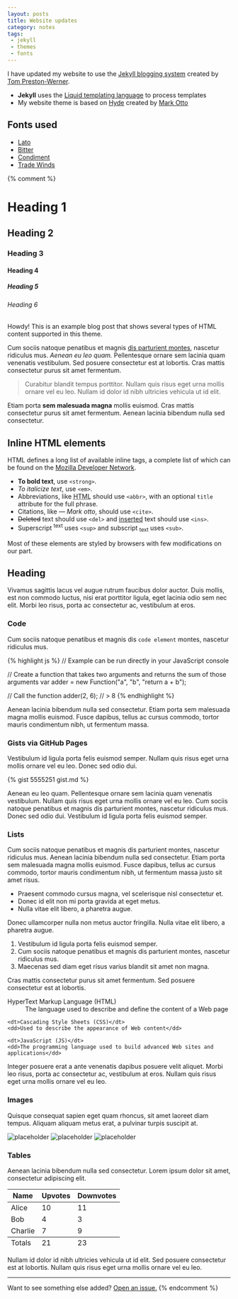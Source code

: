 ```yaml
---
layout: posts
title: Website updates
category: notes 
tags:
 - jekyll
 - themes
 - fonts
---
```


I have updated my website to use the [Jekyll blogging system](http://jekyllrb.com) created by [Tom Preston-Werner](https://twitter.com/mojombo/).  

* **Jekyll** uses the [Liquid templating language](http://liquidmarkup.org) to process templates  
* My website theme is based on [Hyde](http://hyde.getpoole.com) created by [Mark Otto](https://twitter.com/mdo)  

## Fonts used
* [Lato](https://www.google.com/fonts/specimen/Lato)  
* [Bitter](https://www.google.com/fonts/specimen/Bitter)  
* [Condiment](https://www.google.com/fonts/specimen/Condiment)  
* [Trade Winds](https://www.google.com/fonts/specimen/Trade+Winds)  


{% comment %}

  # Heading 1
  ## Heading 2
  ### Heading 3
  #### Heading 4
  ##### Heading 5
  ###### Heading 6

  <div class="message">
    Howdy! This is an example blog post that shows several types of HTML content supported in this theme.
  </div>

  Cum sociis natoque penatibus et magnis <a href="#">dis parturient montes</a>, nascetur ridiculus mus. *Aenean eu leo quam.* Pellentesque ornare sem lacinia quam venenatis vestibulum. Sed posuere consectetur est at lobortis. Cras mattis consectetur purus sit amet fermentum.

  > Curabitur blandit tempus porttitor. Nullam quis risus eget urna mollis ornare vel eu leo. Nullam id dolor id nibh ultricies vehicula ut id elit.

  Etiam porta **sem malesuada magna** mollis euismod. Cras mattis consectetur purus sit amet fermentum. Aenean lacinia bibendum nulla sed consectetur.

  ## Inline HTML elements

  HTML defines a long list of available inline tags, a complete list of which can be found on the [Mozilla Developer Network](https://developer.mozilla.org/en-US/docs/Web/HTML/Element).

  - **To bold text**, use `<strong>`.
  - *To italicize text*, use `<em>`.
  - Abbreviations, like <abbr title="HyperText Markup Langage">HTML</abbr> should use `<abbr>`, with an optional `title` attribute for the full phrase.
  - Citations, like <cite>&mdash; Mark otto</cite>, should use `<cite>`.
  - <del>Deleted</del> text should use `<del>` and <ins>inserted</ins> text should use `<ins>`.
  - Superscript <sup>text</sup> uses `<sup>` and subscript <sub>text</sub> uses `<sub>`.

  Most of these elements are styled by browsers with few modifications on our part.

  ## Heading

  Vivamus sagittis lacus vel augue rutrum faucibus dolor auctor. Duis mollis, est non commodo luctus, nisi erat porttitor ligula, eget lacinia odio sem nec elit. Morbi leo risus, porta ac consectetur ac, vestibulum at eros.

  ### Code

  Cum sociis natoque penatibus et magnis dis `code element` montes, nascetur ridiculus mus.

  {% highlight js %}
  // Example can be run directly in your JavaScript console

  // Create a function that takes two arguments and returns the sum of those arguments
  var adder = new Function("a", "b", "return a + b");

  // Call the function
  adder(2, 6);
  // > 8
  {% endhighlight %}

  Aenean lacinia bibendum nulla sed consectetur. Etiam porta sem malesuada magna mollis euismod. Fusce dapibus, tellus ac cursus commodo, tortor mauris condimentum nibh, ut fermentum massa.

  ### Gists via GitHub Pages

  Vestibulum id ligula porta felis euismod semper. Nullam quis risus eget urna mollis ornare vel eu leo. Donec sed odio dui.

  {% gist 5555251 gist.md %}

  Aenean eu leo quam. Pellentesque ornare sem lacinia quam venenatis vestibulum. Nullam quis risus eget urna mollis ornare vel eu leo. Cum sociis natoque penatibus et magnis dis parturient montes, nascetur ridiculus mus. Donec sed odio dui. Vestibulum id ligula porta felis euismod semper.

  ### Lists

  Cum sociis natoque penatibus et magnis dis parturient montes, nascetur ridiculus mus. Aenean lacinia bibendum nulla sed consectetur. Etiam porta sem malesuada magna mollis euismod. Fusce dapibus, tellus ac cursus commodo, tortor mauris condimentum nibh, ut fermentum massa justo sit amet risus.

  * Praesent commodo cursus magna, vel scelerisque nisl consectetur et.
  * Donec id elit non mi porta gravida at eget metus.
  * Nulla vitae elit libero, a pharetra augue.

  Donec ullamcorper nulla non metus auctor fringilla. Nulla vitae elit libero, a pharetra augue.

  1. Vestibulum id ligula porta felis euismod semper.
  2. Cum sociis natoque penatibus et magnis dis parturient montes, nascetur ridiculus mus.
  3. Maecenas sed diam eget risus varius blandit sit amet non magna.

  Cras mattis consectetur purus sit amet fermentum. Sed posuere consectetur est at lobortis.

  <dl>
    <dt>HyperText Markup Language (HTML)</dt>
    <dd>The language used to describe and define the content of a Web page</dd>

    <dt>Cascading Style Sheets (CSS)</dt>
    <dd>Used to describe the appearance of Web content</dd>

    <dt>JavaScript (JS)</dt>
    <dd>The programming language used to build advanced Web sites and applications</dd>
  </dl>

  Integer posuere erat a ante venenatis dapibus posuere velit aliquet. Morbi leo risus, porta ac consectetur ac, vestibulum at eros. Nullam quis risus eget urna mollis ornare vel eu leo.

  ### Images

  Quisque consequat sapien eget quam rhoncus, sit amet laoreet diam tempus. Aliquam aliquam metus erat, a pulvinar turpis suscipit at.

  ![placeholder](http://placehold.it/800x400 "Large example image")
  ![placeholder](http://placehold.it/400x200 "Medium example image")
  ![placeholder](http://placehold.it/200x200 "Small example image")

  ### Tables

  Aenean lacinia bibendum nulla sed consectetur. Lorem ipsum dolor sit amet, consectetur adipiscing elit.

  <table>
    <thead>
      <tr>
        <th>Name</th>
        <th>Upvotes</th>
        <th>Downvotes</th>
      </tr>
    </thead>
    <tfoot>
      <tr>
        <td>Totals</td>
        <td>21</td>
        <td>23</td>
      </tr>
    </tfoot>
    <tbody>
      <tr>
        <td>Alice</td>
        <td>10</td>
        <td>11</td>
      </tr>
      <tr>
        <td>Bob</td>
        <td>4</td>
        <td>3</td>
      </tr>
      <tr>
        <td>Charlie</td>
        <td>7</td>
        <td>9</td>
      </tr>
    </tbody>
  </table>

  Nullam id dolor id nibh ultricies vehicula ut id elit. Sed posuere consectetur est at lobortis. Nullam quis risus eget urna mollis ornare vel eu leo.

  -----

  Want to see something else added? <a href="https://github.com/poole/poole/issues/new">Open an issue.</a>
{% endcomment %}
